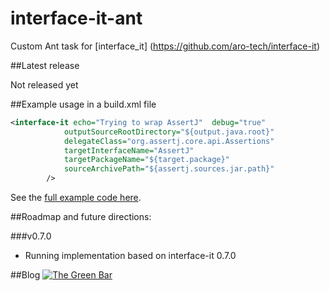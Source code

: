 # interface-it-ant
Custom Ant task for [interface_it] (https://github.com/aro-tech/interface-it)


##Latest release

Not released yet

##Example usage in a build.xml file

```xml
<interface-it echo="Trying to wrap AssertJ"  debug="true"
			outputSourceRootDirectory="${output.java.root}" 
			delegateClass="org.assertj.core.api.Assertions" 
			targetInterfaceName="AssertJ" 
			targetPackageName="${target.package}"
			sourceArchivePath="${assertj.sources.jar.path}"
		/>
```
		
See the [full example code here](https://github.com/aro-tech/interface-it-ant/blob/master/examples/build.xml "full example code").


##Roadmap and future directions:

###v0.7.0

 * Running implementation based on interface-it 0.7.0
 

##Blog
[![The Green Bar](https://img.shields.io/badge/My_Blog:-The_Green_Bar-brightgreen.svg)](https://thegreenbar.wordpress.com/)
